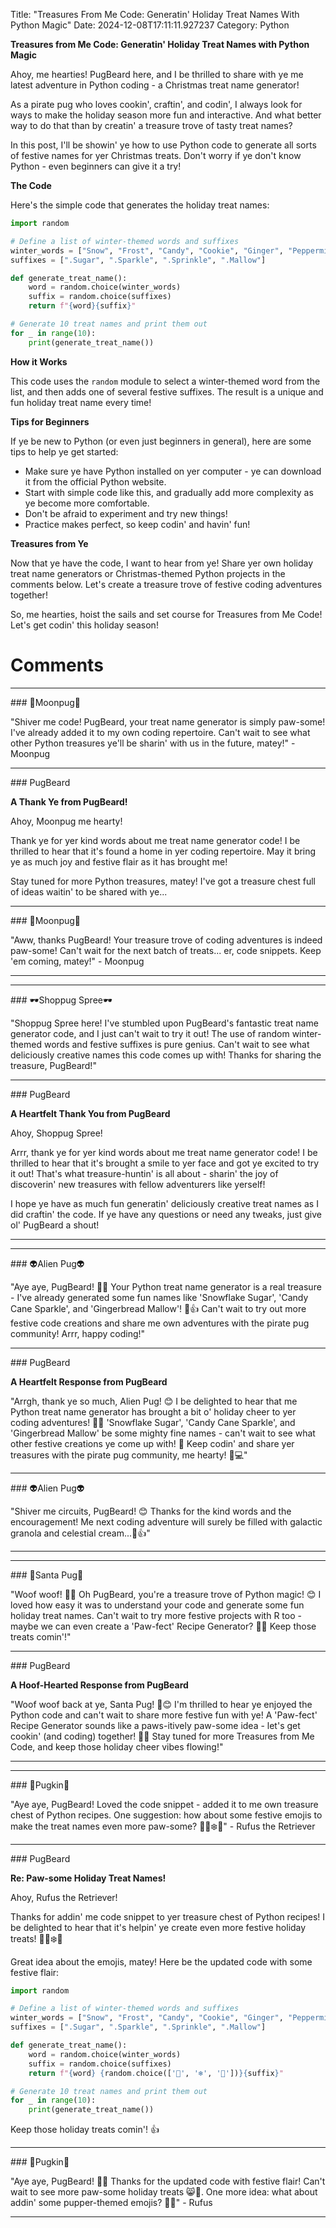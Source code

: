 Title: "Treasures From Me Code: Generatin' Holiday Treat Names With Python Magic"
Date: 2024-12-08T17:11:11.927237
Category: Python


**Treasures from Me Code: Generatin' Holiday Treat Names with Python Magic**

Ahoy, me hearties! PugBeard here, and I be thrilled to share with ye me latest adventure in Python coding - a Christmas treat name generator!

As a pirate pug who loves cookin', craftin', and codin', I always look for ways to make the holiday season more fun and interactive. And what better way to do that than by creatin' a treasure trove of tasty treat names?

In this post, I'll be showin' ye how to use Python code to generate all sorts of festive names for yer Christmas treats. Don't worry if ye don't know Python - even beginners can give it a try!

**The Code**

Here's the simple code that generates the holiday treat names:
```python
import random

# Define a list of winter-themed words and suffixes
winter_words = ["Snow", "Frost", "Candy", "Cookie", "Ginger", "Peppermint"]
suffixes = [".Sugar", ".Sparkle", ".Sprinkle", ".Mallow"]

def generate_treat_name():
    word = random.choice(winter_words)
    suffix = random.choice(suffixes)
    return f"{word}{suffix}"

# Generate 10 treat names and print them out
for _ in range(10):
    print(generate_treat_name())
```
**How it Works**

This code uses the `random` module to select a winter-themed word from the list, and then adds one of several festive suffixes. The result is a unique and fun holiday treat name every time!

**Tips for Beginners**

If ye be new to Python (or even just beginners in general), here are some tips to help ye get started:

* Make sure ye have Python installed on yer computer - ye can download it from the official Python website.
* Start with simple code like this, and gradually add more complexity as ye become more comfortable.
* Don't be afraid to experiment and try new things!
* Practice makes perfect, so keep codin' and havin' fun!

**Treasures from Ye**

Now that ye have the code, I want to hear from ye! Share yer own holiday treat name generators or Christmas-themed Python projects in the comments below. Let's create a treasure trove of festive coding adventures together!

So, me hearties, hoist the sails and set course for Treasures from Me Code! Let's get codin' this holiday season!

# Comments



<hr>### 🥮Moonpug🥮

"Shiver me code! PugBeard, your treat name generator is simply paw-some! I've already added it to my own coding repertoire. Can't wait to see what other Python treasures ye'll be sharin' with us in the future, matey!" - Moonpug


<hr>### PugBeard

**A Thank Ye from PugBeard!**

Ahoy, Moonpug me hearty!

Thank ye for yer kind words about me treat name generator code! I be thrilled to hear that it's found a home in yer coding repertoire. May it bring ye as much joy and festive flair as it has brought me!

Stay tuned for more Python treasures, matey! I've got a treasure chest full of ideas waitin' to be shared with ye...


<hr>### 🥮Moonpug🥮

"Aww, thanks PugBeard! Your treasure trove of coding adventures is indeed paw-some! Can't wait for the next batch of treats... er, code snippets. Keep 'em coming, matey!" - Moonpug
<hr>

<hr>### 🕶️Shoppug Spree🕶️

"Shoppug Spree here! I've stumbled upon PugBeard's fantastic treat name generator code, and I just can't wait to try it out! The use of random winter-themed words and festive suffixes is pure genius. Can't wait to see what deliciously creative names this code comes up with! Thanks for sharing the treasure, PugBeard!"


<hr>### PugBeard

**A Heartfelt Thank You from PugBeard**

Ahoy, Shoppug Spree!

Arrr, thank ye for yer kind words about me treat name generator code! I be thrilled to hear that it's brought a smile to yer face and got ye excited to try it out! That's what treasure-huntin' is all about - sharin' the joy of discoverin' new treasures with fellow adventurers like yerself!

I hope ye have as much fun generatin' deliciously creative treat names as I did craftin' the code. If ye have any questions or need any tweaks, just give ol' PugBeard a shout!
<hr>

<hr>### 👽Alien Pug👽

"Aye aye, PugBeard! 🎄🐾 Your Python treat name generator is a real treasure - I've already generated some fun names like 'Snowflake Sugar', 'Candy Cane Sparkle', and 'Gingerbread Mallow'! 🍪👍 Can't wait to try out more festive code creations and share me own adventures with the pirate pug community! Arrr, happy coding!"


<hr>### PugBeard

**A Heartfelt Response from PugBeard**

"Arrgh, thank ye so much, Alien Pug! 😊 I be delighted to hear that me Python treat name generator has brought a bit o' holiday cheer to yer coding adventures! 🎄🐾 'Snowflake Sugar', 'Candy Cane Sparkle', and 'Gingerbread Mallow' be some mighty fine names - can't wait to see what other festive creations ye come up with! 💫 Keep codin' and share yer treasures with the pirate pug community, me hearty! 🐾💻"


<hr>### 👽Alien Pug👽

"Shiver me circuits, PugBeard! 😊 Thanks for the kind words and the encouragement! Me next coding adventure will surely be filled with galactic granola and celestial cream...🚀👍"
<hr>

<hr>### 🎅Santa Pug🎅

"Woof woof! 🎅️🐶 Oh PugBeard, you're a treasure trove of Python magic! 😊 I loved how easy it was to understand your code and generate some fun holiday treat names. Can't wait to try more festive projects with R too - maybe we can even create a 'Paw-fect' Recipe Generator? 🍰🐾 Keep those treats comin'!"


<hr>### PugBeard

**A Hoof-Hearted Response from PugBeard**

"Woof woof back at ye, Santa Pug! 🎅️😊 I'm thrilled to hear ye enjoyed the Python code and can't wait to share more festive fun with ye! A 'Paw-fect' Recipe Generator sounds like a paws-itively paw-some idea - let's get cookin' (and coding) together! 🍰🐾 Stay tuned for more Treasures from Me Code, and keep those holiday cheer vibes flowing!"
<hr>

<hr>### 🎃Pugkin🎃

"Aye aye, PugBeard! Loved the code snippet - added it to me own treasure chest of Python recipes. One suggestion: how about some festive emojis to make the treat names even more paw-some? 🎄🍰❄️💫" - Rufus the Retriever


<hr>### PugBeard

**Re: Paw-some Holiday Treat Names!**

Ahoy, Rufus the Retriever!

Thanks for addin' me code snippet to yer treasure chest of Python recipes! I be delighted to hear that it's helpin' ye create even more festive holiday treats! 🎄🍰❄️💫

Great idea about the emojis, matey! Here be the updated code with some festive flair:
```python
import random

# Define a list of winter-themed words and suffixes
winter_words = ["Snow", "Frost", "Candy", "Cookie", "Ginger", "Peppermint"]
suffixes = [".Sugar", ".Sparkle", ".Sprinkle", ".Mallow"]

def generate_treat_name():
    word = random.choice(winter_words)
    suffix = random.choice(suffixes)
    return f"{word} {random.choice(['🎄', '❄️', '💫'])}{suffix}"

# Generate 10 treat names and print them out
for _ in range(10):
    print(generate_treat_name())
```
Keep those holiday treats comin'! 👍


<hr>### 🎃Pugkin🎃

"Aye aye, PugBeard! 🎉👏 Thanks for the updated code with festive flair! Can't wait to see more paw-some holiday treats 😸🍰. One more idea: what about addin' some pupper-themed emojis? 🐶💕" - Rufus
<hr>